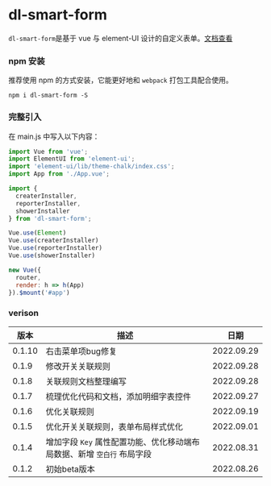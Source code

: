 # dl-smart-form

`dl-smart-form`是基于 vue 与 element-UI 设计的自定义表单。[文档查看](http://daiter.cn/dlSmartForm/home)

### npm 安装
推荐使用 npm 的方式安装，它能更好地和 `webpack` 打包工具配合使用。

```
npm i dl-smart-form -S
```

### 完整引入
在 main.js 中写入以下内容：
``` javascript
import Vue from 'vue';
import ElementUI from 'element-ui';
import 'element-ui/lib/theme-chalk/index.css';
import App from './App.vue';

import {
  createrInstaller,
  reporterInstaller,
  showerInstaller
} from 'dl-smart-form';

Vue.use(Element)
Vue.use(createrInstaller)
Vue.use(reporterInstaller)
Vue.use(showerInstaller)

new Vue({
  router,
  render: h => h(App)
}).$mount('#app')
```


### verison
| 版本 | 描述 | 日期 |
| - | - | - |
| 0.1.10 | 右击菜单项bug修复 | 2022.09.29 |
| 0.1.9 | 修改开关关联规则 | 2022.09.28 |
| 0.1.8 | 关联规则文档整理编写 | 2022.09.28 |
| 0.1.7 | 梳理优化代码和文档，添加明细字表控件 | 2022.09.27 |
| 0.1.6 | 优化关联规则 | 2022.09.19 |
| 0.1.5 | 优化开关关联规则，表单布局样式优化 | 2022.09.01 |
| 0.1.4 | 增加字段 `Key` 属性配置功能、优化移动端布局数据、新增 `空白行` 布局字段 | 2022.08.31 |
| 0.1.2 | 初始beta版本 | 2022.08.26 |
